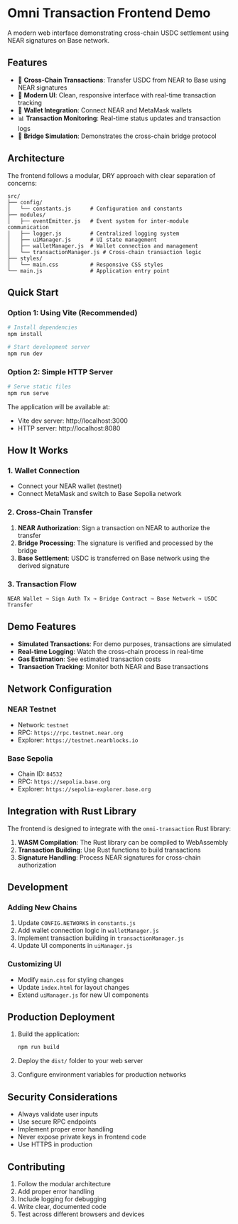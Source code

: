 # Omni Transaction Frontend Demo

A modern web interface demonstrating cross-chain USDC settlement using NEAR signatures on Base network.

## Features

- 🔗 **Cross-Chain Transactions**: Transfer USDC from NEAR to Base using NEAR signatures
- 🎨 **Modern UI**: Clean, responsive interface with real-time transaction tracking
- 🔐 **Wallet Integration**: Connect NEAR and MetaMask wallets
- 📊 **Transaction Monitoring**: Real-time status updates and transaction logs
- 🌉 **Bridge Simulation**: Demonstrates the cross-chain bridge protocol

## Architecture

The frontend follows a modular, DRY approach with clear separation of concerns:

```
src/
├── config/
│   └── constants.js      # Configuration and constants
├── modules/
│   ├── eventEmitter.js   # Event system for inter-module communication
│   ├── logger.js         # Centralized logging system
│   ├── uiManager.js      # UI state management
│   ├── walletManager.js  # Wallet connection and management
│   └── transactionManager.js # Cross-chain transaction logic
├── styles/
│   └── main.css          # Responsive CSS styles
└── main.js               # Application entry point
```

## Quick Start

### Option 1: Using Vite (Recommended)

```bash
# Install dependencies
npm install

# Start development server
npm run dev
```

### Option 2: Simple HTTP Server

```bash
# Serve static files
npm run serve
```

The application will be available at:
- Vite dev server: http://localhost:3000
- HTTP server: http://localhost:8080

## How It Works

### 1. Wallet Connection
- Connect your NEAR wallet (testnet)
- Connect MetaMask and switch to Base Sepolia network

### 2. Cross-Chain Transfer
1. **NEAR Authorization**: Sign a transaction on NEAR to authorize the transfer
2. **Bridge Processing**: The signature is verified and processed by the bridge
3. **Base Settlement**: USDC is transferred on Base network using the derived signature

### 3. Transaction Flow
```
NEAR Wallet → Sign Auth Tx → Bridge Contract → Base Network → USDC Transfer
```

## Demo Features

- **Simulated Transactions**: For demo purposes, transactions are simulated
- **Real-time Logging**: Watch the cross-chain process in real-time
- **Gas Estimation**: See estimated transaction costs
- **Transaction Tracking**: Monitor both NEAR and Base transactions

## Network Configuration

### NEAR Testnet
- Network: `testnet`
- RPC: `https://rpc.testnet.near.org`
- Explorer: `https://testnet.nearblocks.io`

### Base Sepolia
- Chain ID: `84532`
- RPC: `https://sepolia.base.org`
- Explorer: `https://sepolia-explorer.base.org`

## Integration with Rust Library

The frontend is designed to integrate with the `omni-transaction` Rust library:

1. **WASM Compilation**: The Rust library can be compiled to WebAssembly
2. **Transaction Building**: Use Rust functions to build transactions
3. **Signature Handling**: Process NEAR signatures for cross-chain authorization

## Development

### Adding New Chains

1. Update `CONFIG.NETWORKS` in `constants.js`
2. Add wallet connection logic in `walletManager.js`
3. Implement transaction building in `transactionManager.js`
4. Update UI components in `uiManager.js`

### Customizing UI

- Modify `main.css` for styling changes
- Update `index.html` for layout changes
- Extend `uiManager.js` for new UI components

## Production Deployment

1. Build the application:
   ```bash
   npm run build
   ```

2. Deploy the `dist/` folder to your web server

3. Configure environment variables for production networks

## Security Considerations

- Always validate user inputs
- Use secure RPC endpoints
- Implement proper error handling
- Never expose private keys in frontend code
- Use HTTPS in production

## Contributing

1. Follow the modular architecture
2. Add proper error handling
3. Include logging for debugging
4. Write clear, documented code
5. Test across different browsers and devices